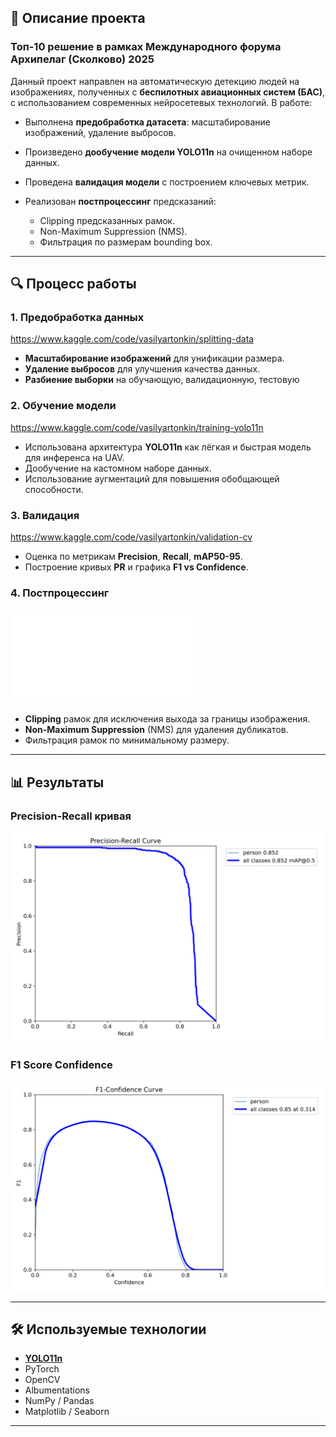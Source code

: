 ## 📌 Описание проекта
### Топ-10 решение в рамках Международного форума Архипелаг (Сколково) 2025
Данный проект направлен на автоматическую детекцию людей на изображениях, полученных с **беспилотных авиационных систем (БАС)**, с использованием современных нейросетевых технологий.
В работе:

* Выполнена **предобработка датасета**: масштабирование изображений, удаление выбросов.
* Произведено **дообучение модели YOLO11n** на очищенном наборе данных.
* Проведена **валидация модели** с построением ключевых метрик.
* Реализован **постпроцессинг** предсказаний:

  * Clipping предсказанных рамок.
  * Non-Maximum Suppression (NMS).
  * Фильтрация по размерам bounding box.

---

## 🔍 Процесс работы

### 1. Предобработка данных

https://www.kaggle.com/code/vasilyartonkin/splitting-data
  
* **Масштабирование изображений** для унификации размера.
* **Удаление выбросов** для улучшения качества данных.
* **Разбиение выборки** на обучающую, валидационную, тестовую
  
### 2. Обучение модели

https://www.kaggle.com/code/vasilyartonkin/training-yolo11n

* Использована архитектура **YOLO11n** как лёгкая и быстрая модель для инференса на UAV.
* Дообучение на кастомном наборе данных.
* Использование аугментаций для повышения обобщающей способности.

### 3. Валидация

https://www.kaggle.com/code/vasilyartonkin/validation-cv

* Оценка по метрикам **Precision**, **Recall**, **mAP50-95**.
* Построение кривых **PR** и графика **F1 vs Confidence**.

### 4. Постпроцессинг

![postprocessing](solution.py)

* **Clipping** рамок для исключения выхода за границы изображения.
* **Non-Maximum Suppression** (NMS) для удаления дубликатов.
* Фильтрация рамок по минимальному размеру.

---

## 📊 Результаты

### Precision-Recall кривая

![PR Curve](BoxPR_curve.png)

### F1 Score Confidence

![F1 Score Confidence](BoxF1_curve.png)

---

## 🛠 Используемые технологии

* **[YOLO11n](https://github.com/ultralytics/ultralytics)**
* PyTorch
* OpenCV
* Albumentations
* NumPy / Pandas
* Matplotlib / Seaborn

---
